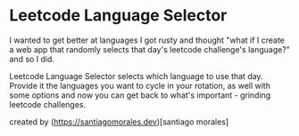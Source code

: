 # Leetcode Language Selector

I wanted to get better at languages I got rusty and thought "what if I create a web app that randomly selects that day's leetcode challenge's language?" and so I did.

Leetcode Language Selector selects which language to use that day. Provide it the languages you want to cycle in your rotation, as well with some options and now you can get back to what's important - grinding leetcode challenges.

created by (https://santiagomorales.dev)[santiago morales]